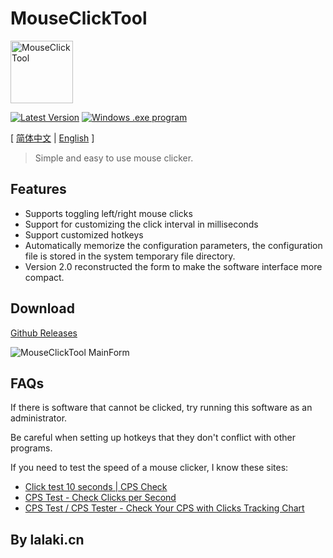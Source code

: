 # MouseClickTool

<img src="https://fastly.jsdelivr.net/gh/lalakii/MouseClickTool/MouseClickTool.jpg" alt="MouseClickTool" width="100" />

[![Latest Version](https://img.shields.io/github/v/release/lalakii/MouseClickTool?logo=github)](https://github.com/lalakii/MouseClickTool/releases)
[![Windows .exe program](https://img.shields.io/badge/windows-.exe-0078D4?logo=windows)](https://www.bilibili.com/opus/956151293127163924)

[ [简体中文](README.md) | [English](README_en.md) ]

> Simple and easy to use mouse clicker.

## Features

- Supports toggling left/right mouse clicks
- Support for customizing the click interval in milliseconds
- Support customized hotkeys
- Automatically memorize the configuration parameters, the configuration file is stored in the system temporary file directory.
- Version 2.0 reconstructed the form to make the software interface more compact.

## Download

[Github Releases](https://github.com/lalakii/MouseClickTool/releases)

<img src="https://fastly.jsdelivr.net/gh/lalakii/MouseClickTool/MouseClickTool_en.png?v=2.0" alt="MouseClickTool MainForm"/>

## FAQs

If there is software that cannot be clicked, try running this software as an administrator.

Be careful when setting up hotkeys that they don't conflict with other programs.

If you need to test the speed of a mouse clicker, I know these sites:

- [Click test 10 seconds | CPS Check](https://cps-check.com/)
- [CPS Test - Check Clicks per Second](https://cpstest.org/)
- [CPS Test / CPS Tester - Check Your CPS with Clicks Tracking Chart](https://www.arealme.com/click-speed-test/)

## By lalaki.cn
